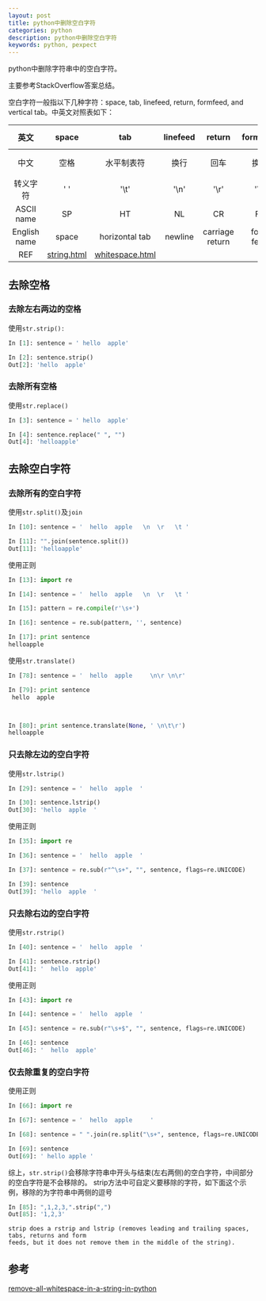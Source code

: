 ```yaml
---
layout: post
title: python中删除空白字符
categories: python
description: python中删除空白字符
keywords: python, pexpect
---
```



python中删除字符串中的空白字符。

主要参考StackOverflow答案总结。

空白字符一般指以下几种字符：space, tab, linefeed, return, formfeed, and vertical tab。中英文对照表如下：

| 英文 | space | tab | linefeed | return | formfeed | vertical tab |
| :---: |:---: |:---: |:---: |:---: |:---: |:---: |
| 中文| 空格 | 水平制表符 | 换行 | 回车 | 换页 | 垂直制表符 |
| 转义字符 | ' ' | '\t' | '\n' | '\r' | '\f' | '\v' |
| ASCII name | SP | HT | NL | CR | FF | VT |
| English name | space | horizontal tab | newline | carriage return | form feed | vertical tab |
| REF | [string.html](https://docs.python.org/2/library/string.html) | [whitespace.html](https://infohost.nmt.edu/tcc/help/pubs/python/web/whitespace.html) |


## 去除空格

### 去除左右两边的空格

使用`str.strip():`

``` python
In [1]: sentence = ' hello  apple'

In [2]: sentence.strip()
Out[2]: 'hello  apple'
```

### 去除所有空格

使用`str.replace()`

``` python
In [3]: sentence = ' hello  apple'

In [4]: sentence.replace(" ", "")
Out[4]: 'helloapple'
```

## 去除空白字符

### 去除所有的空白字符

使用`str.split()`及`join`

``` python
In [10]: sentence = '  hello  apple   \n  \r   \t '

In [11]: "".join(sentence.split())
Out[11]: 'helloapple'
```

使用正则

``` python
In [13]: import re

In [14]: sentence = '  hello  apple   \n  \r   \t '

In [15]: pattern = re.compile(r'\s+')

In [16]: sentence = re.sub(pattern, '', sentence)

In [17]: print sentence
helloapple
```

使用`str.translate()`

 ``` python
In [78]: sentence = '  hello  apple     \n\r \n\r'

In [79]: print sentence
  hello  apple     
 


In [80]: print sentence.translate(None, ' \n\t\r')
helloapple
 ```

### 只去除左边的空白字符
 
 使用`str.lstrip()`
 
 ``` python
In [29]: sentence = '  hello  apple  '

In [30]: sentence.lstrip()
Out[30]: 'hello  apple  '
 ```
 
 使用正则
 ``` python
In [35]: import re

In [36]: sentence = '  hello  apple  '

In [37]: sentence = re.sub(r"^\s+", "", sentence, flags=re.UNICODE)

In [39]: sentence
Out[39]: 'hello  apple  '
 ```
 
### 只去除右边的空白字符
 
 使用`str.rstrip()`

``` python
In [40]: sentence = '  hello  apple  '

In [41]: sentence.rstrip()
Out[41]: '  hello  apple'
```
 
 使用正则
 
 ``` python
 In [43]: import re

In [44]: sentence = '  hello  apple  '

In [45]: sentence = re.sub(r"\s+$", "", sentence, flags=re.UNICODE)

In [46]: sentence
Out[46]: '  hello  apple'
 ```
 
### 仅去除重复的空白字符
 
 使用正则
 
 ``` python
 In [66]: import re

In [67]: sentence = '  hello  apple     '

In [68]: sentence = " ".join(re.split("\s+", sentence, flags=re.UNICODE))

In [69]: sentence
Out[69]: ' hello apple '
 ```
 
综上，`str.strip()`会移除字符串中开头与结束(左右两侧)的空白字符，中间部分的空白字符是不会移除的。
strip方法中可自定义要移除的字符，如下面这个示例，移除的为字符串中两侧的逗号
``` python
In [85]: ",1,2,3,".strip(",")
Out[85]: '1,2,3'

```

```
strip does a rstrip and lstrip (removes leading and trailing spaces, tabs, returns and form 
feeds, but it does not remove them in the middle of the string).
```

## 参考

[remove-all-whitespace-in-a-string-in-python](https://stackoverflow.com/questions/8270092/remove-all-whitespace-in-a-string-in-python)
